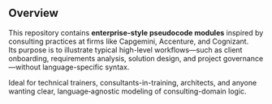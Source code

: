 ## Overview

This repository contains **enterprise-style pseudocode modules** inspired by consulting practices at firms like Capgemini, Accenture, and Cognizant.  
Its purpose is to illustrate typical high-level workflows—such as client onboarding, requirements analysis, solution design, and project governance—without language-specific syntax.

Ideal for technical trainers, consultants-in-training, architects, and anyone wanting clear, language‑agnostic modeling of consulting-domain logic.
